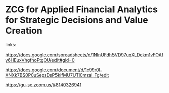 # ZCG for Applied Financial Analytics for Strategic Decisions and Value Creation

links:

https://docs.google.com/spreadsheets/d/1NlnUFdh5VD97uqXLDekm1vFOAfy6HEuxVhgfhoPtgOU/edit#gid=0

https://docs.google.com/document/d/1c99r0l-XNXk7BS0P0uSepsDsP5kifMU7UTl0mzai_Fg/edit

https://gu-se.zoom.us/j/8140326941
